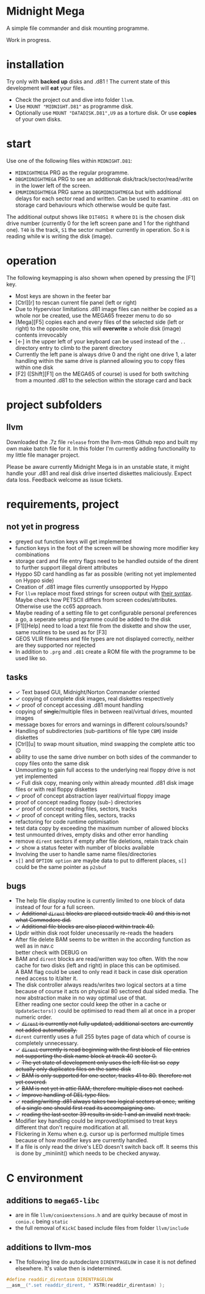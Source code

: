 # Midnight Mega

A simple file commander and disk mounting programme.

Work in progress.

# installation

Try only with **backed up** disks and .d81 ! The current state
of this development will **eat** your files.

* Check the project out and dive into folder `llvm`.
* Use `MOUNT "MIDNIGHT.D81"` as programme disk.
* Optionally use `MOUNT "DATADISK.D81",U9` as a torture disk. Or
  use **copies** of your own disks.

# start

Use one of the following files within `MIDNIGHT.D81`:

* `MIDNIGHTMEGA` PRG as the regular programme.
* `DBGMIDNIGHTMEGA` PRG to see an additionak
  disk/track/sector/read/write in the lower left of the screen.
* `EMUMIDNIGHTMEGA` PRG same as `DBGMIDNIGHTMEGA` but with
  additional delays for each sector read and written. Can be used
  to examine `.d81` on storage card behaviours which otherwise
  would be quite fast.

The additional output shows like `D1T40S1 R` where `D1` is the
chosen disk drive number (currently 0 for the left screen pane
and 1 for the righthand one). `T40` is the track, `S1` the sector
number currently in operation. So `R` is reading while `W` is
writing the disk (image).

# operation

The following keymapping is also shown when opened by pressing
the [F1] key.

* Most keys are shown in the feeter bar
* [Ctrl][r] to rescan current file panel (left or right)
* Due to Hypervisor limitations .d81 image files can neither be
  copied as a whole nor be created, use the MEGA65 freezer menu
  to do so
* [Mega][F5] copies each and every files of the selected side
  (left or right) to the opposite one, this will **overwrite** a
  whole disk (image) contents irrevocably
* [&larr;] in the upper left of your keyboard can be used instead
  of the `..` directory entry to climb to the parent directory
* Currently the left pane is always drive 0 and the right one
  drive 1, a later handling within the same drive is planned
  allowing you to copy files within one disk
* [F2] ([Shift][F1] on the MEGA65 of course) is used for both
  switching from a mounted .d81 to the selection within the
  storage card and back

# project subfolders

## llvm

Downloaded the .7z file `release` from the llvm-mos Github repo and
built my own make batch file for it. In this folder I'm currently
adding functionality to my little file manager project.

Please be aware currently Midnight Mega is in an unstable state, it
might handle your .d81 and real disk drive inserted diskettes
maliciously. Expect data loss. Feedback welcome as issue tickets.

# requirements, project

## not yet in progress

* greyed out function keys will get implemented
* function keys in the foot of the screen will be showing more
  modifier key combinations
* storage card and file entry flags need to be handled outside
  of the dirent to further support illegal dirent attributes
* Hyppo SD card handling as far as possible (writing not yet
  implemented on Hyppo side)
* Creation of .d81 image files currently unsopported by Hyppo
* For `llvm` replace most fixed strings for screen output with
  [their syntax](https://llvm-mos.org/wiki/Character_set). Maybe
  check how PETSCII differs from screen codes/attributes. Otherwise
  use the cc65 approach.
* Maybe reading of a setting file to get configurable personal
  preferences a go, a seperate setup programme could be added to
  the disk
* [F1][Help] need to load a text file from the diskette and show
  the user, same routines to be used as for [F3]
* GEOS VLIR filenames and file types are not displayed correctly,
  neither are they supported nor rejected
* In addition to `.prg` and `.d81` create a ROM file with the
  programme to be used like so.

## tasks

* ✓ Text based GUI, Midnight/Norton Commander oriented
* ✓ copying of complete disk images, real diskettes respectively
* ✓ proof of concept accessing .d81 mount handling
* copying of ~~single~~/multiple files in between real/virtual drives,
  mounted images
* message boxes for errors and warnings in different colours/sounds?
* Handling of subdirectories (sub-partitions of file type `CBM`)
  inside diskettes
* [Ctrl][u] to swap mount situation, mind swapping the complete
  attic too &#x2639;
* ability to use the same drive number on both sides of the commander
  to copy files onto the same disk
* Unmounting to gain full access to the underlying real floppy drive
  is not yet implemented
* ✓ Full disk copy, meaning only within already mounted .d81 disk
  image files or with real floppy diskettes
* ✓ proof of concept abstraction layer real/virtual floppy image
* proof of concept reading floppy (sub-) directories
* ✓ proof of concept reading files, sectors, tracks
* ✓ proof of concept writing files, sectors, tracks
* refactoring for code runtime optimisation
* test data copy by exceeding the maximum number of allowed blocks
* test unmounted drives, empty disks and other error handling
* remove `dirent` sectors if empty after file deletions, retain
  track chain
* ✓ show a status feeter with number of blocks available
* Involving the user to handle same name files/directories
* `s[]` and `OPTION option` are maybe data to put to different
  places, `s[]` could be the same pointer as `p2sbuf`

## bugs

* The help file display routine is currently limited to one
  block of data instead of four for a full screen.
* ✓ ~~Additional `dirent` blocks are placed outside track 40~~
  ~~and this is not what Commodore did.~~
* ✓ ~~Additional file blocks are also placed within track 40.~~
* Updir within disk root folder unecessarily re-reads the headers
* After file delete BAM seems to be written in the according
  function as well as in nav.c<br />
  better check with DEBUG on
* BAM and `dirent` blocks are read/written way too often. With the
  now cache for two disks (left and right) in place this can be
  optimised.<br />
  A BAM flag could be used to only read it back in case disk
  operation need access to it/alter it.
* The disk controller always reads/writes two logical sectors
  at a time because of course it acts on physical 80 sectored
  dual sided media. The now abstraction make in no way optimal
  use of that.<br />
  Either reading one sector could keep the other in a cache or
  `UpdateSectors()` could be optimised to read them all at once
  in a proper numeric order.
* ✓ ~~`dirent` is currently not fully updated, additional sectors~~
  ~~are currently not added automatically.~~
* `dirent` currently uses a full 255 bytes page of data which of
  course is completely unnecessary.
* ✓ ~~`dirent` currently is read beginning with the first block of~~
  ~~file entries not supporting the disk name block at track 40~~
  ~~sector 0.~~
* ✓ ~~The yet state of development only uses the left file list so~~
  ~~*copy* actually only duplicates files on the same disk~~
* ✓ ~~BAM is only supported for one sector, tracks 41 to 80.~~
  ~~therefore not yet covered.~~
* ✓ ~~BAM is not yet in attic RAM, therefore multiple discs not~~
  ~~cached.~~
* ✓ ~~Improve handling of DEL type files.~~
* ✓ ~~reading/writing .d81 always takes two logical sectors at once,~~
  ~~writing of a single one should first read its accompaigning one.~~
* ✓ ~~reading the last sector 39 results in side 1 and an invalid~~
  ~~next track.~~
* Modifier key handling could be improved/optimised to treat keys
  different that don't require modification at all.
* Flickering in Xemu when e.g. cursor up is performed multiple times
  because of how modifier keys are currently handled.
* If a file is only read the drive's LED doesn't switch back off. It
  seems this is done by _miniinit() which needs to be checked anyway.

# C environment

## additions to `mega65-libc`

* are in file `llvm/conioextensions.h` and are quirky because of most
  in `conio.c` being `static`
* the full removal of `KickC` based include files from folder
  `llvm/include`

## additions to llvm-mos

* The following line do autodeclare `DIRENTPAGELOW` in case it
  is not defined elsewhere. It's value then is indetermined.

```c
#define readdir_direntasm DIRENTPAGELOW
__asm__(".set readdir_dirent, " XSTR(readdir_direntasm) );
```
